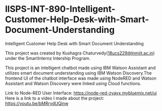 # llSPS-INT-890-Intelligent-Customer-Help-Desk-with-Smart-Document-Understanding
Intelligent Customer Help Desk with Smart Document Understanding

This project was created by Kushagra Chaturvedy(18ucs229@lnmiit.ac.in) under the SmartInternz Intership Program. 

This project is an intelligent chatbot made using IBM Watson Assistant and utilizes smart document understanding using IBM Watson Discovery.The frontend UI of the chatbot interface was made using NodeRED and Watson Assistant and Watson Discovery were linked using Cloud functions.

Link to Node-RED User Interface: https://node-red-zyayx.mybluemix.net/ui
Here is a link to a video I made about the project: https://youtu.be/bMRrydUQinw
